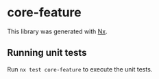 # core-feature

This library was generated with [Nx](https://nx.dev).

## Running unit tests

Run `nx test core-feature` to execute the unit tests.
